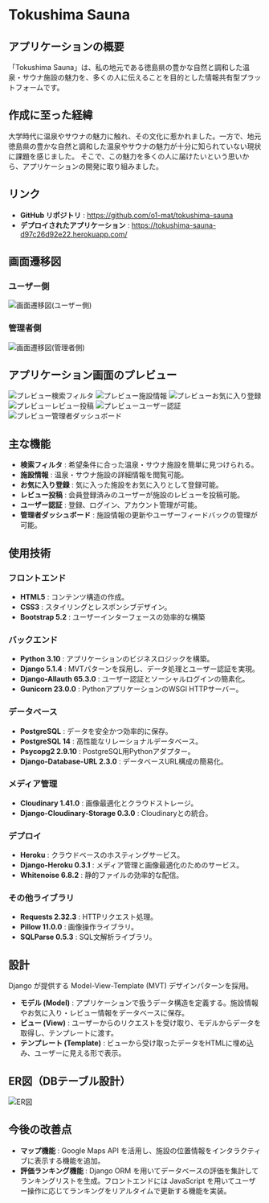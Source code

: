 # Tokushima Sauna 

## アプリケーションの概要
「Tokushima Sauna」は、私の地元である徳島県の豊かな自然と調和した温泉・サウナ施設の魅力を、多くの人に伝えることを目的とした情報共有型プラットフォームです。 


## 作成に至った経緯
大学時代に温泉やサウナの魅力に触れ、その文化に惹かれました。一方で、地元徳島県の豊かな自然と調和した温泉やサウナの魅力が十分に知られていない現状に課題を感じました。
そこで、この魅力を多くの人に届けたいという思いから、アプリケーションの開発に取り組みました。


## リンク 
- **GitHub リポジトリ** : https://github.com/o1-mat/tokushima-sauna
- **デプロイされたアプリケーション** : https://tokushima-sauna-d97c26d92e22.herokuapp.com/


## 画面遷移図
### ユーザー側
![画面遷移図(ユーザー側) ](https://github.com/user-attachments/assets/0f9eea3b-742b-405c-80f6-a3c856db3bff)
### 管理者側
![画面遷移図(管理者側) ](https://github.com/user-attachments/assets/b88fd31a-cf81-4d7e-b4ed-e888cc3d22a5)


## アプリケーション画面のプレビュー
![プレビュー検索フィルタ](https://github.com/user-attachments/assets/adf748c1-1fc0-414f-a3ea-fd8817bda3d2)
![プレビュー施設情報](https://github.com/user-attachments/assets/365dc679-d390-4254-a0dd-9a3dab015d25)
![プレビューお気に入り登録](https://github.com/user-attachments/assets/8df521d7-847e-4879-94d1-2c7b68cc4514)
![プレビューレビュー投稿](https://github.com/user-attachments/assets/df6a9c21-e533-4631-a100-b4b80554e747)
![プレビューユーザー認証](https://github.com/user-attachments/assets/45c0bca7-5276-4934-9b0e-393cf34bc67d)
![プレビュー管理者ダッシュボード](https://github.com/user-attachments/assets/9beaf762-6393-4f29-8ba2-10fae7b55f17)


## 主な機能
- **検索フィルタ** : 希望条件に合った温泉・サウナ施設を簡単に見つけられる。
- **施設情報** : 温泉・サウナ施設の詳細情報を閲覧可能。
- **お気に入り登録** : 気に入った施設をお気に入りとして登録可能。
- **レビュー投稿** : 会員登録済みのユーザーが施設のレビューを投稿可能。
- **ユーザー認証** : 登録、ログイン、アカウント管理が可能。
- **管理者ダッシュボード** : 施設情報の更新やユーザーフィードバックの管理が可能。


## 使用技術
### フロントエンド
- **HTML5** : コンテンツ構造の作成。
- **CSS3** : スタイリングとレスポンシブデザイン。
- **Bootstrap 5.2** : ユーザーインターフェースの効率的な構築
### バックエンド
- **Python 3.10** : アプリケーションのビジネスロジックを構築。
- **Django 5.1.4** : MVTパターンを採用し、データ処理とユーザー認証を実現。
- **Django-Allauth 65.3.0** : ユーザー認証とソーシャルログインの簡素化。
- **Gunicorn 23.0.0** : PythonアプリケーションのWSGI HTTPサーバー。
### データベース
- **PostgreSQL** : データを安全かつ効率的に保存。
- **PostgreSQL 14** : 高性能なリレーショナルデータベース。
- **Psycopg2 2.9.10** : PostgreSQL用Pythonアダプター。
- **Django-Database-URL 2.3.0** : データベースURL構成の簡易化。
### メディア管理
- **Cloudinary 1.41.0** : 画像最適化とクラウドストレージ。
- **Django-Cloudinary-Storage 0.3.0** : Cloudinaryとの統合。
### デプロイ
- **Heroku** : クラウドベースのホスティングサービス。
- **Django-Heroku 0.3.1** : メディア管理と画像最適化のためのサービス。
- **Whitenoise 6.8.2** : 静的ファイルの効率的な配信。
### その他ライブラリ
- **Requests 2.32.3** : HTTPリクエスト処理。
- **Pillow 11.0.0** : 画像操作ライブラリ。
- **SQLParse 0.5.3** : SQL文解析ライブラリ。


## 設計
Django が提供する Model-View-Template (MVT) デザインパターンを採用。
- **モデル (Model)** : アプリケーションで扱うデータ構造を定義する。施設情報やお気に入り・レビュー情報をデータベースに保存。
- **ビュー (View)** : ユーザーからのリクエストを受け取り、モデルからデータを取得し、テンプレートに渡す。
- **テンプレート (Template)** : ビューから受け取ったデータをHTMLに埋め込み、ユーザーに見える形で表示。


## ER図（DBテーブル設計）
![ER図](https://github.com/user-attachments/assets/0b4cfa65-494b-4c1c-8c7d-e0b3d39a8806)


## 今後の改善点
- **マップ機能** :  Google Maps API を活用し、施設の位置情報をインタラクティブに表示する機能を追加。
- **評価ランキング機能** : Django ORM を用いてデータベースの評価を集計してランキングリストを生成。フロントエンドには JavaScript を用いてユーザー操作に応じてランキングをリアルタイムで更新する機能を実装。

